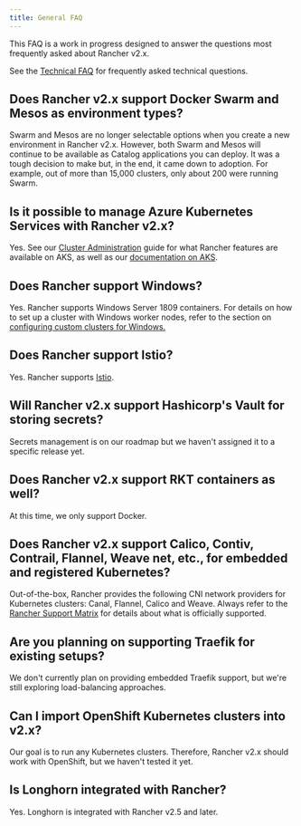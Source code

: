 ```yaml
---
title: General FAQ
---
```


<head>
  <link rel="canonical" href="https://ranchermanager.docs.rancher.com/faq/general-faq"/>
</head>

This FAQ is a work in progress designed to answer the questions most frequently asked about Rancher v2.x.

See the [Technical FAQ](technical-items.md) for frequently asked technical questions.

## Does Rancher v2.x support Docker Swarm and Mesos as environment types?

Swarm and Mesos are no longer selectable options when you create a new environment in Rancher v2.x. However, both Swarm and Mesos will continue to be available as Catalog applications you can deploy. It was a tough decision to make but, in the end, it came down to adoption. For example, out of more than 15,000 clusters, only about 200 were running Swarm.

## Is it possible to manage Azure Kubernetes Services with Rancher v2.x?

Yes. See our [Cluster Administration](../how-to-guides/new-user-guides/manage-clusters/manage-clusters.md) guide for what Rancher features are available on AKS, as well as our [documentation on AKS](../getting-started/installation-and-upgrade/install-upgrade-on-a-kubernetes-cluster/rancher-on-aks.md).

## Does Rancher support Windows?

Yes. Rancher supports Windows Server 1809 containers. For details on how to set up a cluster with Windows worker nodes, refer to the section on [configuring custom clusters for Windows.](../how-to-guides/new-user-guides/kubernetes-clusters-in-rancher-setup/use-windows-clusters/use-windows-clusters.md)

## Does Rancher support Istio?

Yes. Rancher supports [Istio](../integrations-in-rancher/istio/istio.md).

## Will Rancher v2.x support Hashicorp's Vault for storing secrets?

Secrets management is on our roadmap but we haven't assigned it to a specific release yet.

## Does Rancher v2.x support RKT containers as well?

At this time, we only support Docker.

## Does Rancher v2.x support Calico, Contiv, Contrail, Flannel, Weave net, etc., for embedded and registered Kubernetes?

Out-of-the-box, Rancher provides the following CNI network providers for Kubernetes clusters: Canal, Flannel, Calico and Weave.  Always refer to the [Rancher Support Matrix](https://rancher.com/support-maintenance-terms/) for details about what is officially supported.

## Are you planning on supporting Traefik for existing setups?

We don't currently plan on providing embedded Traefik support, but we're still exploring load-balancing approaches.

## Can I import OpenShift Kubernetes clusters into v2.x?

Our goal is to run any Kubernetes clusters. Therefore, Rancher v2.x should work with OpenShift, but we haven't tested it yet.

## Is Longhorn integrated with Rancher?

Yes. Longhorn is integrated with Rancher v2.5 and later.
